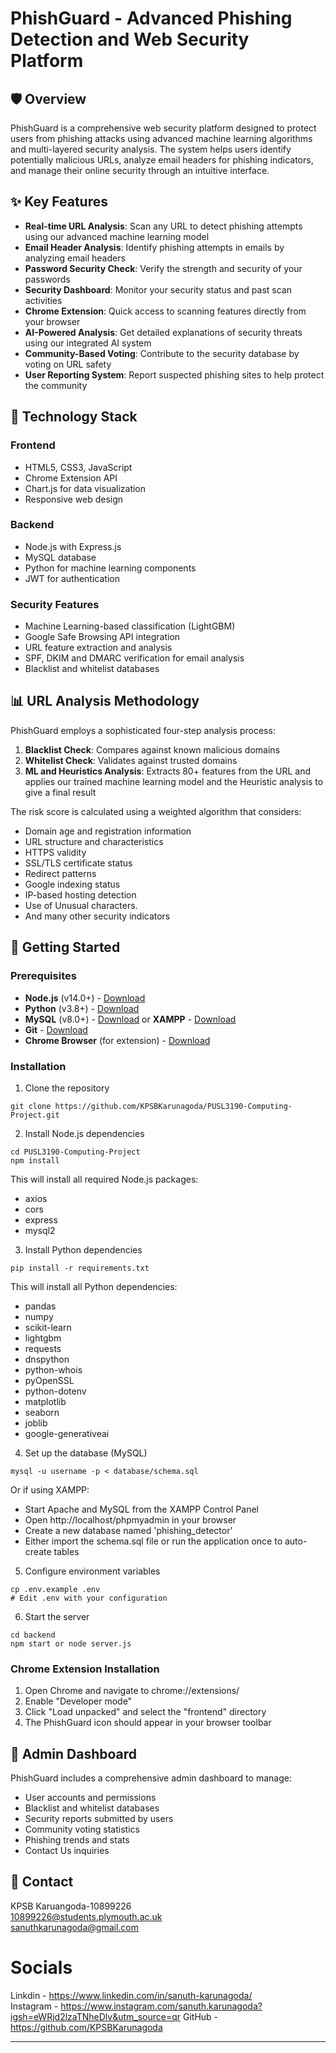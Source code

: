 # PhishGuard - Advanced Phishing Detection and Web Security Platform


## 🛡️ Overview

PhishGuard is a comprehensive web security platform designed to protect users from phishing attacks using advanced machine learning algorithms and multi-layered security analysis. The system helps users identify potentially malicious URLs, analyze email headers for phishing indicators, and manage their online security through an intuitive interface.

## ✨ Key Features

- **Real-time URL Analysis**: Scan any URL to detect phishing attempts using our advanced machine learning model
- **Email Header Analysis**: Identify phishing attempts in emails by analyzing email headers
- **Password Security Check**: Verify the strength and security of your passwords
- **Security Dashboard**: Monitor your security status and past scan activities
- **Chrome Extension**: Quick access to scanning features directly from your browser
- **AI-Powered Analysis**: Get detailed explanations of security threats using our integrated AI system
- **Community-Based Voting**: Contribute to the security database by voting on URL safety
- **User Reporting System**: Report suspected phishing sites to help protect the community

## 🧠 Technology Stack

### Frontend
- HTML5, CSS3, JavaScript
- Chrome Extension API
- Chart.js for data visualization
- Responsive web design

### Backend
- Node.js with Express.js
- MySQL database
- Python for machine learning components
- JWT for authentication

### Security Features
- Machine Learning-based classification (LightGBM)
- Google Safe Browsing API integration
- URL feature extraction and analysis
- SPF, DKIM and DMARC verification for email analysis
- Blacklist and whitelist databases

## 📊 URL Analysis Methodology

PhishGuard employs a sophisticated four-step analysis process:

1. **Blacklist Check**: Compares against known malicious domains
2. **Whitelist Check**: Validates against trusted domains
3. **ML and Heuristics Analysis**: Extracts 80+ features from the URL and applies our trained machine learning model and the Heuristic analysis to give a final result

The risk score is calculated using a weighted algorithm that considers:
- Domain age and registration information
- URL structure and characteristics
- HTTPS validity
- SSL/TLS certificate status
- Redirect patterns
- Google indexing status
- IP-based hosting detection
- Use of Unusual characters.
- And many other security indicators

## 🚀 Getting Started

### Prerequisites
- **Node.js** (v14.0+) - [Download](https://nodejs.org/)
- **Python** (v3.8+) - [Download](https://www.python.org/downloads/)
- **MySQL** (v8.0+) - [Download](https://dev.mysql.com/downloads/mysql/) or **XAMPP** - [Download](https://www.apachefriends.org/download.html)
- **Git** - [Download](https://git-scm.com/downloads)
- **Chrome Browser** (for extension) - [Download](https://www.google.com/chrome/)

### Installation

1. Clone the repository
```
git clone https://github.com/KPSBKarunagoda/PUSL3190-Computing-Project.git
```

2. Install Node.js dependencies
```
cd PUSL3190-Computing-Project
npm install
```

This will install all required Node.js packages:
- axios
- cors
- express
- mysql2

3. Install Python dependencies
```
pip install -r requirements.txt
```

This will install all Python dependencies:
- pandas
- numpy
- scikit-learn
- lightgbm
- requests
- dnspython
- python-whois
- pyOpenSSL
- python-dotenv
- matplotlib
- seaborn
- joblib
- google-generativeai

4. Set up the database (MySQL)
```
mysql -u username -p < database/schema.sql
```

Or if using XAMPP:
- Start Apache and MySQL from the XAMPP Control Panel
- Open http://localhost/phpmyadmin in your browser
- Create a new database named 'phishing_detector'
- Either import the schema.sql file or run the application once to auto-create tables

5. Configure environment variables
```
cp .env.example .env
# Edit .env with your configuration
```

6. Start the server
```
cd backend
npm start or node server.js
```

### Chrome Extension Installation

1. Open Chrome and navigate to chrome://extensions/
2. Enable "Developer mode"
3. Click "Load unpacked" and select the "frontend" directory
4. The PhishGuard icon should appear in your browser toolbar

## 👥 Admin Dashboard

PhishGuard includes a comprehensive admin dashboard to manage:

- User accounts and permissions
- Blacklist and whitelist databases
- Security reports submitted by users
- Community voting statistics
- Phishing trends and stats
- Contact Us inquiries

## 🔗 Contact

KPSB Karuangoda-10899226 <br>
10899226@students.plymouth.ac.uk <br>
sanuthkarunagoda@gmail.com


# Socials  

Linkdin - https://www.linkedin.com/in/sanuth-karunagoda/ <br>
Instagram - https://www.instagram.com/sanuth.karunagoda?igsh=eWRjd2lzaTNheDlv&utm_source=qr
GitHub - https://github.com/KPSBKarunagoda

---


